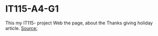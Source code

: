 # IT115-A4-G1
This my IT115- project Web the  page, about the Thanks giving holiday article. 
[Source:](https://docs.google.com/document/d/16CSV1Yj-nY7phMO6Syd19iovnSG3IaE5tMzcT1sCcDo/edit)


